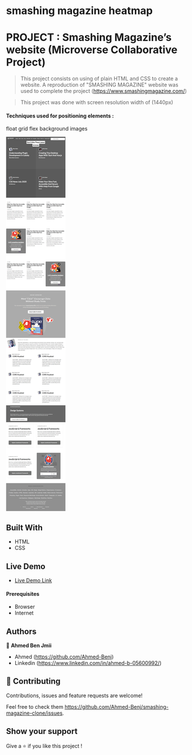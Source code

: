 # smashing magazine heatmap

# PROJECT : Smashing Magazine’s website (Microverse Collaborative Project)

> This project consists on using of plain HTML and CSS to create a website.
> A reproduction of "SMASHING MAGAZINE" website was used to complete the project (https://www.smashingmagazine.com/)

> This project was done with screen resolution width of (1440px)

#### Techniques used for positioning elements : 

float
grid
flex
background images

![screenshot](./images/webpage_screenshot.png)

## Built With

- HTML
- CSS

## Live Demo
- [Live Demo Link](https://rawcdn.githack.com/Ahmed-Benj/smashing-magazine-heatmap/eb4d52f70c591ec8cb9f5c58ad8ef120c3a7afde/index.html)

#### Prerequisites
- Browser
- Internet

## Authors

👤 **Ahmed Ben Jmii**

* Ahmed (https://github.com/Ahmed-Benj)
* Linkedin (https://www.linkedin.com/in/ahmed-b-05600992/)

## 🤝 Contributing

Contributions, issues and feature requests are welcome!

Feel free to check them https://github.com/Ahmed-Benj/smashing-magazine-clone/issues.

## Show your support

Give a ⭐️ if you like this project !
